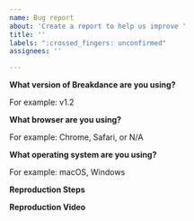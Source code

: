 ```yaml
---
name: Bug report
about: 'Create a report to help us improve '
title: ''
labels: ":crossed_fingers: unconfirmed"
assignees: ''

---
```


<!-- Please provide all of the information requested below. We're a small team and without all of this information it's not possible for us to help and your bug report will be closed. -->

**What version of Breakdance are you using?**

For example: v1.2

**What browser are you using?**

For example: Chrome, Safari, or N/A

**What operating system are you using?**

For example: macOS, Windows

**Reproduction  Steps**

<!-- In order for us to effectively troubleshoot and fix the bug you are experiencing, we need specific instructions on how to reproduce the issue. Please provide the following information.

- Detailed steps on how to reproduce the bug, including any specific elements or controls used.
- Any error messages or screenshots that may be relevant.
- Describe the problem you're seeing and what behavior you expect instead

A reproduction is **required** when filing an issue — any issue opened without a reproduction will be closed and you'll be asked to create a new issue that includes a reproduction. -->

**Reproduction Video**

<!-- In order to better understand and reproduce the bug you are experiencing, it would be extremely helpful if you could provide a screen video of the issue. This will give us a visual representation of the problem and allow us to see exactly what is happening. We recommend using a free screen recording software such as Loom to record the video. -->
